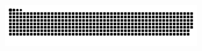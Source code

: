 <picture>
  <source media="(prefers-color-scheme: dark)" srcset="https://raw.githubusercontent.com/weihe2850/weihe2850/refs/heads/output/github-contribution-grid-snake-dark.svg">
  <source media="(prefers-color-scheme: light)" srcset="https://raw.githubusercontent.com/weihe2850/weihe2850/refs/heads/output/github-contribution-grid-snake.svg">
  <img alt="github contribution grid snake animation" src="https://raw.githubusercontent.com/platane/platane/output/github-contribution-grid-snake.svg">
</picture>
